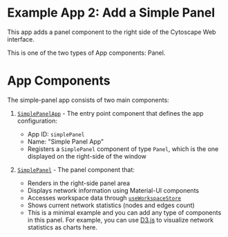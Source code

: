 # Example App 2: Add a Simple Panel

This app adds a panel component to the right side of the Cytoscape Web interface.

This is one of the two types of App components: Panel.

# App Components

The simple-panel app consists of two main components:

1. [`SimplePanelApp`](simple-panel/src/SimplePanelApp.tsx) - The entry point component that defines the app configuration:

   - App ID: `simplePanel`
   - Name: "Simple Panel App"
   - Registers a `SimplePanel` component of type `Panel`, which is the one displayed on the right-side of the window

2. [`SimplePanel`](simple-panel/src/components/SimplePanel.tsx) - The panel component that:
   - Renders in the right-side panel area
   - Displays network information using Material-UI components
   - Accesses workspace data through [`useWorkspaceStore`](simple-panel/src/components/SimplePanel.tsx)
   - Shows current network statistics (nodes and edges count)
   - This is a minimal example and you can add any type of components in this panel. For example, you can use [D3.js](https://d3js.org/) to visualize network statistics as charts here.
